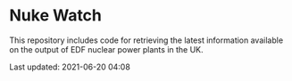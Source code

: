 # Nuke Watch

This repository includes code for retrieving the latest information available on the output of EDF nuclear power plants in the UK.

Last updated: 2021-06-20 04:08